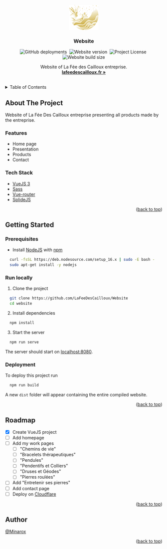 <div id="top"></div>
<br />

<div align="center">
<a href="https://github.com/LaFeeDesCailloux/Website">
    <img src="src/assets/logo.webp" alt="Logo" width="auto" height="80">
</a>

<h3 align="center">Website</h3>

![GitHub deployments](https://img.shields.io/github/deployments/LaFeeDesCailloux/Website/github-pages?label=Deployment)&nbsp;
![Website version](https://img.shields.io/github/package-json/v/LaFeeDesCailloux/Website?label=Version)&nbsp;
![Project License](https://img.shields.io/github/license/LaFeeDesCailloux/website?label=License)&nbsp;
![Website build size](https://img.shields.io/badge/Build%20size-47.5%20MB-blue)

  <p align="center">
    Website of La Fée des Cailloux entreprise.
    <br />
    <a href="https://lafeedescailloux.fr/"><strong>lafeedescailloux.fr »</strong></a>
  </p>
</div>
<br />

<details>
  <summary>Table of Contents</summary>
  <ol>
    <li>
      <a href="#about-the-project">About The Project</a>
      <ul>
        <li><a href="#features">Features</a></li>
        <li><a href="#tech-stack">Tech Stack</a></li>
      </ul>
    </li>
    <li>
      <a href="#getting-started">Getting Started</a>
      <ul>
        <li><a href="#prerequisites">Prerequisites</a></li>
        <li><a href="#run-locally">Run Locally</a></li>
        <li><a href="#deployment">Deployment</a></li>
      </ul>
    </li>
    <li><a href="#roadmap">Roadmap</a></li>
    <li><a href="#feedback">Feedback</a></li>
    <li><a href="#author">Author</a></li>
  </ol>
</details>

## About The Project

Website of La Fée Des Cailloux entreprise presenting all products made by the entreprise.

### Features

- Home page
- Presentation
- Products
- Contact

### Tech Stack

- [VueJS 3](https://vuejs.org/)
- [Sass](https://sass-lang.com/)
- [Vue-router](https://router.vuejs.org/)
- [SplideJS](https://splidejs.com/)

<p align="right">(<a href="#top">back to top</a>)</p>

## Getting Started

### Prerequisites

- Install [NodeJS](https://nodejs.org/) with [npm](https://www.npmjs.com/)

```bash
  curl -fsSL https://deb.nodesource.com/setup_16.x | sudo -E bash -
  sudo apt-get install -y nodejs
```

### Run locally

1. Clone the project

```bash
  git clone https://github.com/LaFeeDesCailloux/Website
  cd website
```

2. Install dependencies

```bash
  npm install
```

3. Start the server

```bash
  npm run serve
```

The server should start on [localhost:8080](http://localhost:8080/).

### Deployment

To deploy this project run

```bash
  npm run build
```

A new `dist` folder will appear containing the entire compiled website.

<p align="right">(<a href="#top">back to top</a>)</p>

## Roadmap

- [x] Create VueJS project
- [ ] Add homepage
- [ ] Add my work pages
  - [ ] "Chemins de vie"
  - [ ] "Bracelets thérapeutiques"
  - [ ] "Pendules"
  - [ ] "Pendentifs et Colliers"
  - [ ] "Druses et Géodes"
  - [ ] "Pierres roulées"
- [ ] Add "Entretenir ses pierres"
- [ ] Add contact page
- [ ] Deploy on [Cloudflare](https://www.cloudflare.com/)

<p align="right">(<a href="#top">back to top</a>)</p>

## Author

[@Minarox](https://www.github.com/Minarox)

<p align="right">(<a href="#top">back to top</a>)</p>
